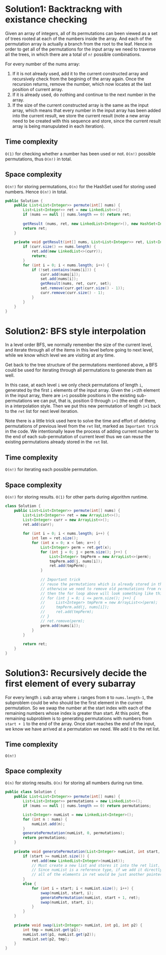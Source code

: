 # Solution1: Backtrackng with existance checking

Given an array of integers, all of its permutations can been viewed as a set of trees rooted at each of the numbers inside the array. And each of the permutation array is actually a branch from the root to the leaf. Hence in order to get all of the permutations for the input array we need to traverse all the trees, in which there are a total of `n!` possible combinations. 

For every number of the nums array:  
1.  If it is not already used, add it to the current constructed array and recursively check from the begining of the array again. Once the recursion returns, remove the number, which now locates at the last position of current array.
2. If it is already used, do nothing and continue to the next number in the array.
3. If the size of the current constructed array is the same as the input array, which means that every number in the input array has been added into the current result, we store the current result (note a new array need to be created with this sequence and store, since the current result array is being manupulated in each iteration). 

## Time complexity 

`O(1)` for checking whether a number has been used or not. `O(n!)` possible permutations, thus `O(n!)` in total. 

## Space complexity

`O(n!)` for storing permutations, `O(n)` for the HashSet used for storing used numbers. Hence `O(n!)` in total. 

```java
public Solution {
    public List<List<Integer>> permute(int[] nums) {
        List<List<Integer>> ret = new LinkedList<>();
        if (nums == null || nums.length == 0) return ret;
        
        getResult (nums, ret, new LinkedList<Integer>(), new HashSet<Integer>());
        return ret;
    }
    
    private void getResult(int[] nums, List<List<Integer>> ret, List<Integer> curr, Set<Integer> set) {
        if (curr.size() == nums.length) {
            ret.add(new LinkedList<>(curr));
            return;
        }
        for (int i = 0; i < nums.length; i++) {
            if (!set.contains(nums[i])) {
                curr.add(nums[i]);
                set.add(nums[i]);
                getResult(nums, ret, curr, set);
                set.remove(curr.get(curr.size() - 1));
                curr.remove(curr.size() - 1);
            }
        }
    }
}
```

# Solution2: BFS style interpolation

In a level order BFS, we normally remember the size of the current level, and iterate through all of the items in this level before going to next level, while we know which level we are visiting at any time. 

Get back to the tree structure of the permutations mentioned above, a BFS could be used for iterating through all permutations to generate them as well. 

In this case, at each level `i` we only check permutations of length `i`, generated by the first `i` elements of the input array. Given the `i+1`th element in the input array, there are `i+1` possible positions in the existing sub-permutations we can put, that is, position 0 through `i+1` (the end) of them, in a interpolation style. Then we put this new permutation of length `i+1` back to the `ret` list for next level iteration. 

Note there is a little trick used here to solve the time and effort of deleting permutations of previous level from the `ret` list, marked as `Important trick` in the code. We intentionally leave the process of adding current number to the end of each sub-permutation of current level thus we can reuse the existing permutations already stored in the `ret` list. 

## Time complexity

`O(n!)` for iterating each possible permutation.

## Space complexity

`O(n!)` for storing results. `O(1)` for other parts during algorithm runtime. 

```java
class Solution {
    public List<List<Integer>> permute(int[] nums) {
        List<List<Integer>> ret = new ArrayList<>();
        List<Integer> curr = new ArrayList<>();
        ret.add(curr);
        
        for (int i = 0; i < nums.length; i++) {
            int len = ret.size();
            for (int x = 0; x < len; x++) {
                List<Integer> perm = ret.get(x);
                for (int j = 0; j < perm.size(); j++) {
                    List<Integer> tmpPerm = new ArrayList<>(perm);
                    tmpPerm.add(j, nums[i]);
                    ret.add(tmpPerm);
                }
                
                // Important trick
                // reuse the permutations which is already stored in the array
                // otherwise we need to remove old permutations from ret and add new ones to it
                // then the for loop above will look something like this:
                // for (int j = 0; i <= perm.size(); j++) {
                //     List<Integer> tmpPerm = new ArrayList<>(perm);
                //     tmpPerm.add(j, nums[i]);
                //     ret.add(tmpPerm);
                // }
                // ret.remove(perm);
                perm.add(nums[i]);
            }
        }
        
        return ret;
    }
}
```

# Solution3: Recursively decide the first element of every subarray

For every length `i` sub array where `i` ranges from `0` to `nums.length-1`, the subproblem could be who should be the first element in the current permutation. 
So we swap the number at the start index with each of the remaining numbers whose index is greater than start.
At this point, the remaining subproblem is to generating permutations with numbers from `start + 1` to the end of the array.
Once start reaches the end of the input, we know we have arrived at a permutation we need. We add it to the ret list. 

## Time complexity

`O(n!)`

## Space complexity
`O(n)` for storing results. `O(n)` for storing all numbers during run time. 

```java
public class Solution {
    public List<List<Integer>> permute(int[] nums) {
        List<List<Integer>> permutations = new LinkedList<>();
        if (nums == null || nums.length == 0) return permutations;

        List<Integer> numList = new LinkedList<Integer>();
        for (int n : nums) {
            numList.add(n);
        }
        generatePermutation(numList, 0, permutations);
        return permutations;
    }
    
    private void generatePermutation(List<Integer> numList, int start, List<List<Integer>> ret) {
        if (start >= numList.size()) {
            ret.add(new LinkedList<Integer>(numList)); 
            // Must create a new list and stores it into the ret list. 
            // Since numList is a reference type, if we add it directly into ret, 
            // all of the elements in ret would be just another pointer pointing to the same list which is also pointed by numList. 
        }
        else {
            for (int i = start; i < numList.size(); i++) {
                swap(numList, start, i);
                generatePermutation(numList, start + 1, ret);
                swap(numList, start, i);
            }
        }
    }
    
    private void swap(List<Integer> numList, int p1, int p2) {
        int tmp = numList.get(p1);
        numList.set(p1, numList.get(p2));
        numList.set(p2, tmp);
    }
}
```
